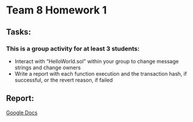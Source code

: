 # Team 8 Homework 1

## Tasks:

### This is a group activity for at least 3 students:

* Interact with “HelloWorld.sol” within your group to change message strings and change owners
* Write a report with each function execution and the transaction hash, if successful, or the revert reason, if failed

## Report:
[Google Docs](https://pages.github.com/](https://docs.google.com/document/d/1G3ODmc1a2VCUEZZxpjahUtuJ02oLJeqYTbeVmhVJ0Nc/edit?usp=sharing)https://docs.google.com/document/d/1G3ODmc1a2VCUEZZxpjahUtuJ02oLJeqYTbeVmhVJ0Nc/edit?usp=sharing)
